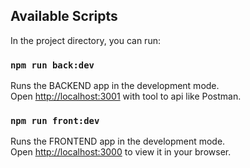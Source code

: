 ## Available Scripts

In the project directory, you can run:

### `npm run back:dev`

Runs the BACKEND app in the development mode.\
Open [http://localhost:3001](http://localhost:3001) with tool to api like Postman.

### `npm run front:dev`

Runs the FRONTEND app in the development mode.\
Open [http://localhost:3000](http://localhost:3000) to view it in your browser.
